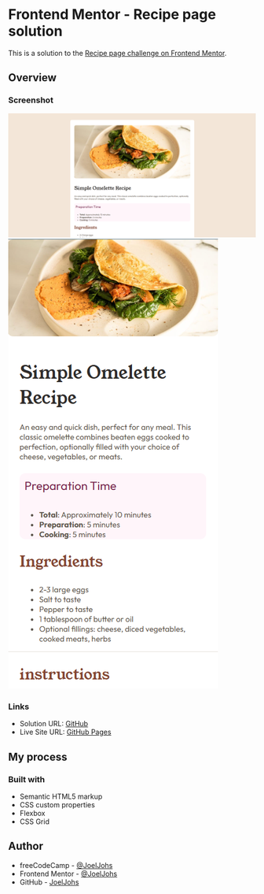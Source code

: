 # Frontend Mentor - Recipe page solution

This is a solution to the [Recipe page challenge on Frontend Mentor](https://www.frontendmentor.io/challenges/recipe-page-KiTsR8QQKm).

## Overview

### Screenshot

![Desktop Screen](./img/desktop.png)
![Mobile Screen](./img/mobile.png)

### Links

- Solution URL: [GitHub](https://github.com/JoelJohs/frontend-mentor_recipe-page-main)
- Live Site URL: [GitHub Pages](https://joeljohs.github.io/frontend-mentor_recipe-page-main/)

## My process

### Built with

- Semantic HTML5 markup
- CSS custom properties
- Flexbox
- CSS Grid

## Author

- freeCodeCamp - [@JoelJohs](https://www.freecodecamp.org/JoelJohs)
- Frontend Mentor - [@JoelJohs](https://www.frontendmentor.io/profile/JoelJohs)
- GitHub - [JoelJohs](https://github.com/JoelJohs)

